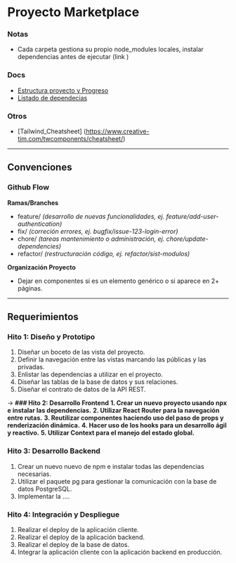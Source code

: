 # Proyecto Marketplace

### Notas
* Cada carpeta gestiona su propio node_modules locales, instalar dependencias antes de ejecutar (link )

### Docs
- [Estructura proyecto y Progreso](./docs/STATUS.md)
- [Listado de dependecias](./docs/DEPENDENCIAS.md)


### Otros
- [Tailwind_Cheatsheet] (https://www.creative-tim.com/twcomponents/cheatsheet/)


--------------------------------------------------------------------------------------------------

## Convenciones

### Github Flow

**Ramas/Branches**
- feature/ *(desarrollo de nuevas funcionalidades, ej. feature/add-user-authentication)*
- fix/ *(correción errores, ej. bugfix/issue-123-login-error)*
- chore/ *(tareas mantenimiento o administración, ej. chore/update-dependencies)*
- refactor/ *(restructuración código, ej. refactor/sist-modulos)*

**Organización Proyecto**
- Dejar en componentes si es un elemento genérico o si aparece en 2+ páginas.

--------------------------------------------------------------------------------------------------

## Requerimientos

### Hito 1: Diseño y Prototipo
1. Diseñar un boceto de las vista del proyecto.
2. Definir la navegación entre las vistas marcando las públicas y las privadas.
3. Enlistar las dependencias a utilizar en el proyecto.
4. Diseñar las tablas de la base de datos y sus relaciones.
5. Diseñar el contrato de datos de la API REST.

-> **### Hito 2: Desarrollo Frontend**
**1. Crear un nuevo proyecto usando npx e instalar las dependencias.**
**2. Utilizar React Router para la navegación entre rutas.**
**3. Reutilizar componentes haciendo uso del paso de props y renderización dinámica.**
**4. Hacer uso de los hooks para un desarrollo ágil y reactivo.**
**5. Utilizar Context para el manejo del estado global.**

### Hito 3: Desarrollo Backend
1. Crear un nuevo nuevo de npm e instalar todas las dependencias necesarias.
2. Utilizar el paquete pg para gestionar la comunicación con la base de datos PostgreSQL.
3. Implementar la ....

### Hito 4: Integración y Despliegue
1. Realizar el deploy de la aplicación cliente.
2. Realizar el deploy de la aplicación backend.
3. Realizar el deploy de la base de datos.
4. Integrar la aplicación cliente con la aplicación backend en producción.